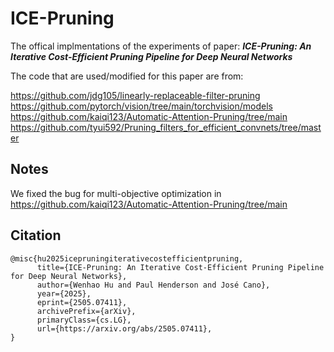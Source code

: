 # ICE-Pruning

The offical implmentations of the experiments of paper: <em><strong>ICE-Pruning: An Iterative Cost-Efficient Pruning Pipeline for Deep Neural Networks</em></strong>

The code that are used/modified for this paper are from:

https://github.com/jdg105/linearly-replaceable-filter-pruning<br>
https://github.com/pytorch/vision/tree/main/torchvision/models<br>
https://github.com/kaiqi123/Automatic-Attention-Pruning/tree/main<br>
https://github.com/tyui592/Pruning_filters_for_efficient_convnets/tree/master

## Notes
We fixed the bug for multi-objective optimization in https://github.com/kaiqi123/Automatic-Attention-Pruning/tree/main

## Citation

```
@misc{hu2025icepruningiterativecostefficientpruning,
      title={ICE-Pruning: An Iterative Cost-Efficient Pruning Pipeline for Deep Neural Networks}, 
      author={Wenhao Hu and Paul Henderson and José Cano},
      year={2025},
      eprint={2505.07411},
      archivePrefix={arXiv},
      primaryClass={cs.LG},
      url={https://arxiv.org/abs/2505.07411}, 
}
```




